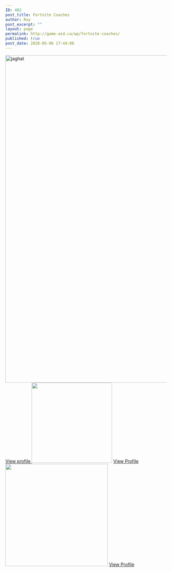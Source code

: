 ```yaml
---
ID: 482
post_title: Fortnite Coaches
author: Roy
post_excerpt: ""
layout: page
permalink: http://game-aid.ca/wp/fortnite-coaches/
published: true
post_date: 2020-05-06 17:44:06
---
```

<img width="744" height="1024" src="http://game-aid.ca/wp/wp-content/uploads/2020/05/unknown-744x1024.png" alt="jaghat" srcset="http://game-aid.ca/wp/wp-content/uploads/2020/05/unknown-744x1024.png 744w, http://game-aid.ca/wp/wp-content/uploads/2020/05/unknown-218x300.png 218w, http://game-aid.ca/wp/wp-content/uploads/2020/05/unknown-768x1057.png 768w, http://game-aid.ca/wp/wp-content/uploads/2020/05/unknown-600x826.png 600w, http://game-aid.ca/wp/wp-content/uploads/2020/05/unknown.png 927w" sizes="(max-width: 744px) 100vw, 744px" />											
			<a href="/wp/fn-coach1" role="button">
						View profile
					</a>
										<img width="251" height="251" src="http://game-aid.ca/wp/wp-content/uploads/2020/04/54.png" alt="" srcset="http://game-aid.ca/wp/wp-content/uploads/2020/04/54.png 251w, http://game-aid.ca/wp/wp-content/uploads/2020/04/54-150x150.png 150w, http://game-aid.ca/wp/wp-content/uploads/2020/04/54-100x100.png 100w" sizes="(max-width: 251px) 100vw, 251px" />											
			<a href="#" role="button">
						View Profile
					</a>
										<img width="320" height="320" src="http://game-aid.ca/wp/wp-content/uploads/2020/04/cropped-cropped-man-person-photography-glass-male-model-16363-pxhere-com-1.jpg" alt="" srcset="http://game-aid.ca/wp/wp-content/uploads/2020/04/cropped-cropped-man-person-photography-glass-male-model-16363-pxhere-com-1.jpg 320w, http://game-aid.ca/wp/wp-content/uploads/2020/04/cropped-cropped-man-person-photography-glass-male-model-16363-pxhere-com-1-300x300.jpg 300w, http://game-aid.ca/wp/wp-content/uploads/2020/04/cropped-cropped-man-person-photography-glass-male-model-16363-pxhere-com-1-150x150.jpg 150w, http://game-aid.ca/wp/wp-content/uploads/2020/04/cropped-cropped-man-person-photography-glass-male-model-16363-pxhere-com-1-100x100.jpg 100w" sizes="(max-width: 320px) 100vw, 320px" />											
			<a href="#" role="button">
						View Profile
					</a>